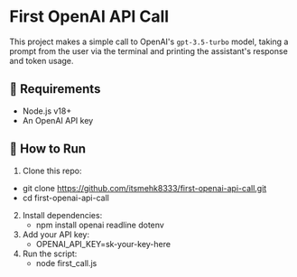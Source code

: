 # First OpenAI API Call

This project makes a simple call to OpenAI's `gpt-3.5-turbo` model, taking a prompt from the user via the terminal and printing the assistant's response and token usage.

## 🔧 Requirements

- Node.js v18+
- An OpenAI API key

## 🚀 How to Run

1. Clone this repo:
  - git clone https://github.com/itsmehk8333/first-openai-api-call.git
  - cd first-openai-api-call
2. Install dependencies:
    - npm install openai readline dotenv
3. Add your API key:
    - OPENAI_API_KEY=sk-your-key-here
4. Run the script:
   - node first_call.js 

